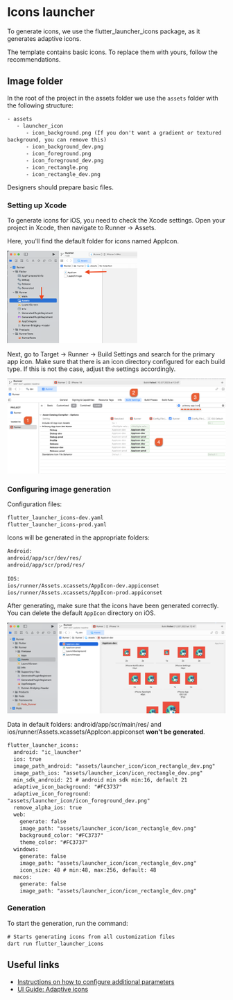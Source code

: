 # Icons launcher

To generate icons, we use the flutter_launcher_icons package, as it generates adaptive icons.

The template contains basic icons. To replace them with yours, follow the recommendations.

## Image folder

In the root of the project in the assets folder we use the `assets` folder with the following structure:

``` text
- assets
   - launcher_icon
      - icon_background.png (If you don't want a gradient or textured background, you can remove this)
      - icon_background_dev.png
      - icon_foreground.png
      - icon_foreground_dev.png
      - icon_rectangle.png
      - icon_rectangle_dev.png
```

Designers should prepare basic files.


### Setting up Xcode

To generate icons for iOS, you need to check the Xcode settings. Open your project in Xcode, then navigate to Runner -> Assets.

Here, you'll find the default folder for icons named AppIcon.

<img src="images/icons_launcher-1.png" width="300"/>

Next, go to Target -> Runner -> Build Settings and search for the primary app icon. Make sure that there is an icon 
directory configured for each build type. If this is not the case, adjust the settings accordingly.

![icons_launcher-2.png](images/icons_launcher-2.png)

### Configuring image generation

Configuration files:
``` text
flutter_launcher_icons-dev.yaml
flutter_launcher_icons-prod.yaml
```

Icons will be generated in the appropriate folders:
``` text
Android:
android/app/scr/dev/res/
android/app/scr/prod/res/

IOS:
ios/runner/Assets.xcassets/AppIcon-dev.appiconset
ios/runner/Assets.xcassets/AppIcon-prod.appiconset
```
After generating, make sure that the icons have been generated correctly. You can delete the default `AppIcon` 
directory on iOS.

![icons_launcher-3.png](images/icons_launcher-3.png)

Data in default folders: android/app/scr/main/res/ and ios/runner/Assets.xcassets/AppIcon.appiconset **won't be generated**.

```text
flutter_launcher_icons:
  android: "ic_launcher"
  ios: true
  image_path_android: "assets/launcher_icon/icon_rectangle_dev.png"
  image_path_ios: "assets/launcher_icon/icon_rectangle_dev.png"
  min_sdk_android: 21 # android min sdk min:16, default 21
  adaptive_icon_background: "#FC3737"
  adaptive_icon_foreground: "assets/launcher_icon/icon_foreground_dev.png"
  remove_alpha_ios: true
  web:
    generate: false
    image_path: "assets/launcher_icon/icon_rectangle_dev.png"
    background_color: "#FC3737"
    theme_color: "#FC3737"
  windows:
    generate: false
    image_path: "assets/launcher_icon/icon_rectangle_dev.png"
    icon_size: 48 # min:48, max:256, default: 48
  macos:
    generate: false
    image_path: "assets/launcher_icon/icon_rectangle_dev.png"
```

### Generation

To start the generation, run the command:
```shell
# Starts generating icons from all customization files
dart run flutter_launcher_icons
```

## Useful links
- [Instructions on how to configure additional parameters](https://pub.dev/packages/flutter_launcher_icons)
- [UI Guide: Adaptive icons](https://developer.android.com/develop/ui/views/launch/icon_design_adaptive)
